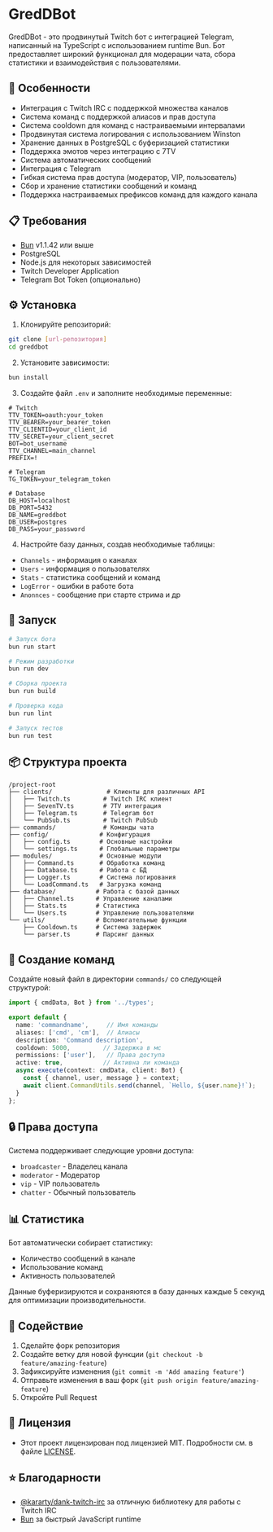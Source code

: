# GredDBot

GredDBot - это продвинутый Twitch бот с интеграцией Telegram, написанный на TypeScript с использованием runtime Bun. Бот предоставляет широкий функционал для модерации чата, сбора статистики и взаимодействия с пользователями.

## 🚀 Особенности

- Интеграция с Twitch IRC с поддержкой множества каналов
- Система команд с поддержкой алиасов и прав доступа
- Система cooldown для команд с настраиваемыми интервалами
- Продвинутая система логирования с использованием Winston
- Хранение данных в PostgreSQL с буферизацией статистики
- Поддержка эмотов через интеграцию с 7TV
- Система автоматических сообщений
- Интеграция с Telegram
- Гибкая система прав доступа (модератор, VIP, пользователь)
- Сбор и хранение статистики сообщений и команд
- Поддержка настраиваемых префиксов команд для каждого канала

## 📋 Требования

- [Bun](https://bun.sh) v1.1.42 или выше
- PostgreSQL
- Node.js для некоторых зависимостей
- Twitch Developer Application
- Telegram Bot Token (опционально)

## ⚙️ Установка

1. Клонируйте репозиторий:
```bash
git clone [url-репозитория]
cd greddbot
```

2. Установите зависимости:
```bash
bun install
```

3. Создайте файл `.env` и заполните необходимые переменные:
```env
# Twitch
TTV_TOKEN=oauth:your_token
TTV_BEARER=your_bearer_token
TTV_CLIENTID=your_client_id
TTV_SECRET=your_client_secret
BOT=bot_username
TTV_CHANNEL=main_channel
PREFIX=!

# Telegram
TG_TOKEN=your_telegram_token

# Database
DB_HOST=localhost
DB_PORT=5432
DB_NAME=greddbot
DB_USER=postgres
DB_PASS=your_password
```

4. Настройте базу данных, создав необходимые таблицы:
- `Channels` - информация о каналах
- `Users` - информация о пользователях
- `Stats` - статистика сообщений и команд
- `LogError` - ошибки в работе бота
- `Anonnces` - сообщение при старте стрима и др

## 🚀 Запуск

```bash
# Запуск бота
bun run start

# Режим разработки
bun run dev

# Сборка проекта
bun run build

# Проверка кода
bun run lint

# Запуск тестов
bun run test
```

## 📦 Структура проекта

```
/project-root
├── clients/               # Клиенты для различных API
│   ├── Twitch.ts         # Twitch IRC клиент
│   ├── SevenTV.ts        # 7TV интеграция
│   ├── Telegram.ts       # Telegram бот
│   └── PubSub.ts         # Twitch PubSub
├── commands/             # Команды чата
├── config/              # Конфигурация
│   ├── config.ts        # Основные настройки
│   └── settings.ts      # Глобальные параметры
├── modules/             # Основные модули
│   ├── Command.ts       # Обработка команд
│   ├── Database.ts      # Работа с БД
│   ├── Logger.ts        # Система логирования
│   └── LoadCommand.ts   # Загрузка команд
├── database/           # Работа с базой данных
│   ├── Channel.ts      # Управление каналами
│   ├── Stats.ts        # Статистика
│   └── Users.ts        # Управление пользователями
└── utils/              # Вспомогательные функции
    ├── Cooldown.ts     # Система задержек
    └── parser.ts       # Парсинг данных
```

## 📝 Создание команд

Создайте новый файл в директории `commands/` со следующей структурой:

```typescript
import { cmdData, Bot } from '../types';

export default {
  name: 'commandname',     // Имя команды
  aliases: ['cmd', 'cm'],  // Алиасы
  description: 'Command description',
  cooldown: 5000,         // Задержка в мс
  permissions: ['user'],   // Права доступа
  active: true,           // Активна ли команда
  async execute(context: cmdData, client: Bot) {
    const { channel, user, message } = context;
    await client.CommandUtils.send(channel, `Hello, ${user.name}!`);
  }
};
```

## 🔒 Права доступа

Система поддерживает следующие уровни доступа:
- `broadcaster` - Владелец канала
- `moderator` - Модератор
- `vip` - VIP пользователь
- `chatter` - Обычный пользователь

## 📊 Статистика

Бот автоматически собирает статистику:
- Количество сообщений в канале
- Использование команд
- Активность пользователей

Данные буферизируются и сохраняются в базу данных каждые 5 секунд для оптимизации производительности.

## 🤝 Содействие

1. Сделайте форк репозитория
2. Создайте ветку для новой функции (`git checkout -b feature/amazing-feature`)
3. Зафиксируйте изменения (`git commit -m 'Add amazing feature'`)
4. Отправьте изменения в ваш форк (`git push origin feature/amazing-feature`)
5. Откройте Pull Request

## 📄 Лицензия

- Этот проект лицензирован под лицензией MIT. Подробности см. в файле [LICENSE](LICENSE).

## ⭐ Благодарности

- [@kararty/dank-twitch-irc](https://github.com/kararty/dank-twitch-irc) за отличную библиотеку для работы с Twitch IRC
- [Bun](https://bun.sh) за быстрый JavaScript runtime
